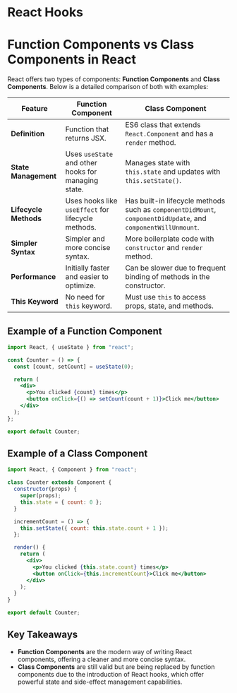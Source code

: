 # React Hooks

# Function Components vs Class Components in React

React offers two types of components: **Function Components** and **Class Components**. Below is a detailed comparison of both with examples:

| Feature               | Function Component                                  | Class Component                                                                                               |
| --------------------- | --------------------------------------------------- | ------------------------------------------------------------------------------------------------------------- |
| **Definition**        | Function that returns JSX.                          | ES6 class that extends `React.Component` and has a `render` method.                                           |
| **State Management**  | Uses `useState` and other hooks for managing state. | Manages state with `this.state` and updates with `this.setState()`.                                           |
| **Lifecycle Methods** | Uses hooks like `useEffect` for lifecycle methods.  | Has built-in lifecycle methods such as `componentDidMount`, `componentDidUpdate`, and `componentWillUnmount`. |
| **Simpler Syntax**    | Simpler and more concise syntax.                    | More boilerplate code with `constructor` and `render` method.                                                 |
| **Performance**       | Initially faster and easier to optimize.            | Can be slower due to frequent binding of methods in the constructor.                                          |
| **This Keyword**      | No need for `this` keyword.                         | Must use `this` to access props, state, and methods.                                                          |

## Example of a Function Component

```jsx
import React, { useState } from "react";

const Counter = () => {
  const [count, setCount] = useState(0);

  return (
    <div>
      <p>You clicked {count} times</p>
      <button onClick={() => setCount(count + 1)}>Click me</button>
    </div>
  );
};

export default Counter;
```

## Example of a Class Component

```jsx
import React, { Component } from "react";

class Counter extends Component {
  constructor(props) {
    super(props);
    this.state = { count: 0 };
  }

  incrementCount = () => {
    this.setState({ count: this.state.count + 1 });
  };

  render() {
    return (
      <div>
        <p>You clicked {this.state.count} times</p>
        <button onClick={this.incrementCount}>Click me</button>
      </div>
    );
  }
}

export default Counter;
```

## Key Takeaways

- **Function Components** are the modern way of writing React components, offering a cleaner and more concise syntax.
- **Class Components** are still valid but are being replaced by function components due to the introduction of React hooks, which offer powerful state and side-effect management capabilities.
